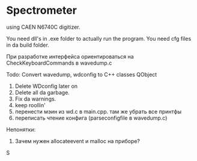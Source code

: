 # Spectrometer
using CAEN N6740C digitizer. 

You need dll's in .exe folder to actually run the program.
You need cfg files in da build folder.

При разработке интерфейса ориентироваться на CheckKeyboardCommands в wavedump.c

Todo:
Convert wavedump, wdconfig to C++ classes QObject
1. Delete WDconfig later on
2. Delete all da garbage.
3. Fix da warnings.
4. keep roollin'
5. перенести мэин из wd.c в main.cpp. там же убрать все принтфы
6. переписать чтение конфига (parseconfigfile в wavedump.c)

Непонятки:
1. Зачем нужен allocateevent и malloc на приборе?

S
